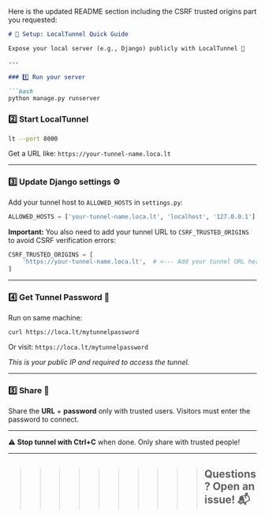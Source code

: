 Here is the updated README section including the CSRF trusted origins part you requested:

````markdown
# 🚀 Setup: LocalTunnel Quick Guide

Expose your local server (e.g., Django) publicly with LocalTunnel 🔗

---

### 1️⃣ Run your server

```bash
python manage.py runserver
````

### 2️⃣ Start LocalTunnel

```bash
lt --port 8000
```

Get a URL like:
`https://your-tunnel-name.loca.lt`

---

### 3️⃣ Update Django settings ⚙️

Add your tunnel host to `ALLOWED_HOSTS` in `settings.py`:

```python
ALLOWED_HOSTS = ['your-tunnel-name.loca.lt', 'localhost', '127.0.0.1']
```

**Important:** You also need to add your tunnel URL to `CSRF_TRUSTED_ORIGINS` to avoid CSRF verification errors:

```python
CSRF_TRUSTED_ORIGINS = [
    'https://your-tunnel-name.loca.lt',  # <--- Add your tunnel URL here
]
```

---

### 4️⃣ Get Tunnel Password 🔑

Run on same machine:

```bash
curl https://loca.lt/mytunnelpassword
```

Or visit:
`https://loca.lt/mytunnelpassword`

*This is your public IP and required to access the tunnel.*

---

### 5️⃣ Share 🔄

Share the **URL** + **password** only with trusted users.
Visitors must enter the password to connect.

---

⚠️ **Stop tunnel with Ctrl+C** when done.
Only share with trusted people!

---

> > > > > > > > > >## Questions? Open an issue! 📬

